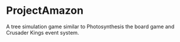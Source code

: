 # ProjectAmazon
A tree simulation game similar to Photosynthesis the board game and Crusader Kings event system.
